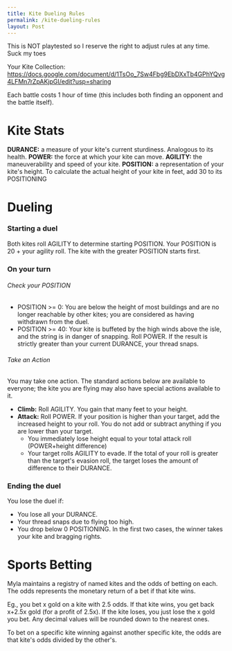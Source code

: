 ```yaml
---
title: Kite Dueling Rules
permalink: /kite-dueling-rules
layout: Post
---
```


This is NOT playtested so I reserve the right to adjust rules at any time. Suck my toes

Your Kite Collection: https://docs.google.com/document/d/1TsOo_7Sw4Fbg9EbDXxTb4GPhYQvg4LFMn7rZpAKjpGI/edit?usp=sharing

Each battle costs 1 hour of time (this includes both finding an opponent and the battle itself).

# Kite Stats

**DURANCE:** a measure of your kite's current sturdiness. Analogous to its health.
**POWER:** the force at which your kite can move.
**AGILITY:** the maneuverability and speed of your kite.
**POSITION:** a representation of your kite's height. To calculate the actual height of your kite in feet, add 30 to its POSITIONING

# Dueling
### Starting a duel
Both kites roll AGILITY to determine starting POSITION. Your POSITION is 20 + your agility roll. The kite with the greater POSITION starts first.
### On your turn
###### Check your POSITION
- POSITION >= 0: You are below the height of most buildings and are no longer reachable by other kites; you are considered as having withdrawn from the duel.
- POSITION >= 40: Your kite is buffeted by the high winds above the isle, and the string is in danger of snapping. Roll POWER. If the result is strictly greater than your current DURANCE, your thread snaps.
###### Take an Action
You may take one action. The standard actions below are available to everyone; the kite you are flying may also have special actions available to it. 
- **Climb:** Roll AGILITY. You gain that many feet to your height.
- **Attack:** Roll POWER. If your position is higher than your target, add the increased height to your roll. You do not add or subtract anything if you are lower than your target. 
	- You immediately lose height equal to your total attack roll (POWER+height difference)
	- Your target rolls AGILITY to evade. If the total of your roll is greater than the target's evasion roll, the target loses the amount of difference to their DURANCE. 
### Ending the duel
You lose the duel if:
- You lose all your DURANCE.
- Your thread snaps due to flying too high.
- You drop below 0 POSITIONING.
In the first two cases, the winner takes your kite and bragging rights. 

# Sports Betting

Myla maintains a registry of named kites and the odds of betting on each. The odds represents the monetary return of a bet if that kite wins. 

Eg., you bet x gold on a kite with 2.5 odds. If that kite wins, you get back x+2.5x gold (for a profit of 2.5x). If the kite loses, you just lose the x gold you bet. Any decimal values will be rounded down to the nearest ones.

To bet on a specific kite winning against another specific kite, the odds are that kite's odds divided by the other's.